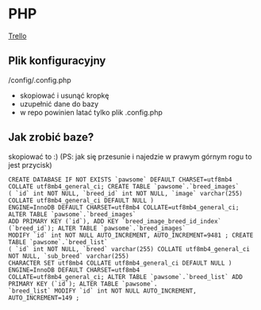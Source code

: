 # PHP
[Trello](https://trello.com/b/os4W8MXa/php)
## Plik konfiguracyjny
/config/.config.php
+ skopiować i usunąć kropkę
+ uzupełnić dane do bazy
+ w repo powinien latać tylko plik .config.php
## Jak zrobić baze?
skopiować to :) (PS: jak się przesunie i najedzie w prawym górnym rogu to jest przycisk)

```
CREATE DATABASE IF NOT EXISTS `pawsome` DEFAULT CHARSET=utf8mb4 COLLATE utf8mb4_general_ci; CREATE TABLE `pawsome`.`breed_images` 
( `id` int NOT NULL, `breed_id` int NOT NULL, `image` varchar(255) COLLATE utf8mb4_general_ci DEFAULT NULL ) 
ENGINE=InnoDB DEFAULT CHARSET=utf8mb4 COLLATE=utf8mb4_general_ci; ALTER TABLE `pawsome`.`breed_images` 
ADD PRIMARY KEY (`id`), ADD KEY `breed_image_breed_id_index` (`breed_id`); ALTER TABLE `pawsome`.`breed_images` 
MODIFY `id` int NOT NULL AUTO_INCREMENT, AUTO_INCREMENT=9481 ; CREATE TABLE `pawsome`.`breed_list` 
( `id` int NOT NULL, `breed` varchar(255) COLLATE utf8mb4_general_ci NOT NULL, `sub_breed` varchar(255) 
CHARACTER SET utf8mb4 COLLATE utf8mb4_general_ci DEFAULT NULL ) ENGINE=InnoDB DEFAULT CHARSET=utf8mb4 
COLLATE=utf8mb4_general_ci; ALTER TABLE `pawsome`.`breed_list` ADD PRIMARY KEY (`id`); ALTER TABLE `pawsome`.
`breed_list` MODIFY `id` int NOT NULL AUTO_INCREMENT, AUTO_INCREMENT=149 ;
```

